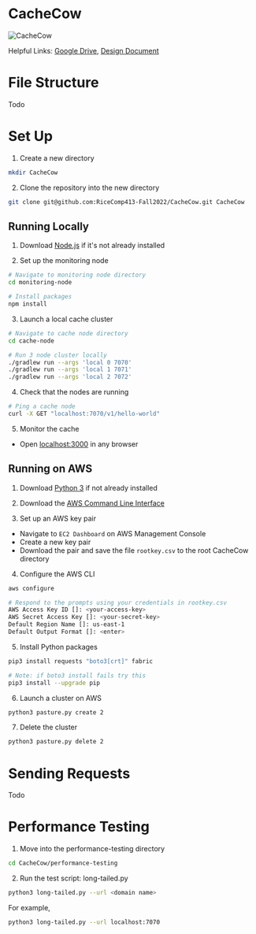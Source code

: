 # CacheCow

![CacheCow](https://github.com/RiceComp413-Fall2022/CacheCow/actions/workflows/ci.yml/badge.svg)

Helpful Links: [Google Drive](https://drive.google.com/drive/u/0/folders/14yXw_k74cJNPWMZYnpjWMDIvtp1FH8T9), [Design Document](https://docs.google.com/document/d/1lT3F6lsjmoETbyx3xtu-MgMmEzld4PASVc9IrKrWGbw/)

# File Structure

Todo

# Set Up

1. Create a new directory

```sh
mkdir CacheCow
```

2. Clone the repository into the new directory

```sh
git clone git@github.com:RiceComp413-Fall2022/CacheCow.git CacheCow
```

## Running Locally

1. Download [Node.js](https://nodejs.org/en/download/) if it's not already installed

2. Set up the monitoring node

```sh
# Navigate to monitoring node directory
cd monitoring-node

# Install packages
npm install
```

3. Launch a local cache cluster

```sh
# Navigate to cache node directory
cd cache-node

# Run 3 node cluster locally
./gradlew run --args 'local 0 7070'
./gradlew run --args 'local 1 7071'
./gradlew run --args 'local 2 7072'
```

4. Check that the nodes are running

```sh
# Ping a cache node
curl -X GET "localhost:7070/v1/hello-world"
```

5. Monitor the cache

- Open [localhost:3000](http://localhost:3000) in any browser

## Running on AWS

1. Download [Python 3](https://www.python.org/downloads/) if not already installed

2. Download the [AWS Command Line Interface](https://docs.aws.amazon.com/cli/latest/userguide/getting-started-install.html)

3. Set up an AWS key pair

- Navigate to `EC2 Dashboard` on AWS Management Console
- Create a new key pair
- Download the pair and save the file `rootkey.csv` to the root CacheCow directory

4. Configure the AWS CLI

```sh
aws configure

# Respond to the prompts using your credentials in rootkey.csv
AWS Access Key ID []: <your-access-key>
AWS Secret Access Key []: <your-secret-key>
Default Region Name []: us-east-1
Default Output Format []: <enter>
```

5. Install Python packages

```sh
pip3 install requests "boto3[crt]" fabric

# Note: if boto3 install fails try this
pip3 install --upgrade pip
```

6. Launch a cluster on AWS

```sh
python3 pasture.py create 2
```

7. Delete the cluster

```sh
python3 pasture.py delete 2
```

# Sending Requests

Todo

# Performance Testing

1. Move into the performance-testing directory

```sh
cd CacheCow/performance-testing
```

2. Run the test script: long-tailed.py

```sh
python3 long-tailed.py --url <domain name>
```

For example,

```sh
python3 long-tailed.py --url localhost:7070
```
